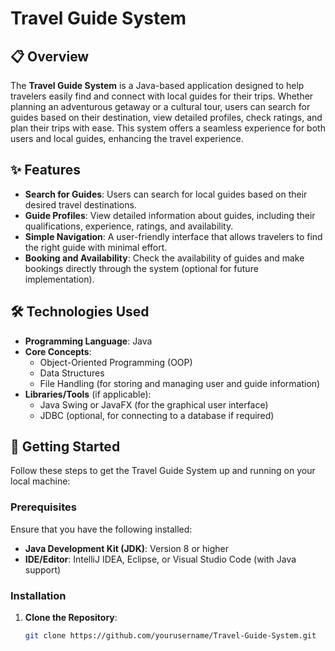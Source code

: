 # Travel Guide System

## 📋 Overview

The **Travel Guide System** is a Java-based application designed to help travelers easily find and connect with local guides for their trips. Whether planning an adventurous getaway or a cultural tour, users can search for guides based on their destination, view detailed profiles, check ratings, and plan their trips with ease. This system offers a seamless experience for both users and local guides, enhancing the travel experience.

## ✨ Features

- **Search for Guides**: Users can search for local guides based on their desired travel destinations.
- **Guide Profiles**: View detailed information about guides, including their qualifications, experience, ratings, and availability.
- **Simple Navigation**: A user-friendly interface that allows travelers to find the right guide with minimal effort.
- **Booking and Availability**: Check the availability of guides and make bookings directly through the system (optional for future implementation).

## 🛠️ Technologies Used

- **Programming Language**: Java
- **Core Concepts**:
  - Object-Oriented Programming (OOP)
  - Data Structures
  - File Handling (for storing and managing user and guide information)
- **Libraries/Tools** (if applicable):
  - Java Swing or JavaFX (for the graphical user interface)
  - JDBC (optional, for connecting to a database if required)

## 🚀 Getting Started

Follow these steps to get the Travel Guide System up and running on your local machine:

### Prerequisites

Ensure that you have the following installed:

- **Java Development Kit (JDK)**: Version 8 or higher
- **IDE/Editor**: IntelliJ IDEA, Eclipse, or Visual Studio Code (with Java support)

### Installation

1. **Clone the Repository**:

   ```bash
   git clone https://github.com/yourusername/Travel-Guide-System.git

 
 
